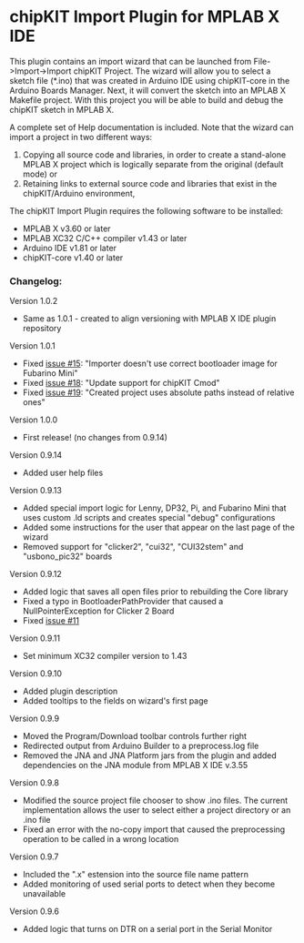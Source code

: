 # chipKIT Import Plugin for MPLAB X IDE
This plugin contains an import wizard that can be launched from File->Import->Import chipKIT Project. 
The wizard will allow you to select a sketch file (*.ino) that was created in Arduino IDE using chipKIT-core in the Arduino Boards Manager. 
Next, it will convert the sketch into an MPLAB X Makefile project. 
With this project you will be able to build and debug the chipKIT sketch in MPLAB X.

A complete set of Help documentation is included. 
Note that the wizard can import a project in two different ways:  
1) Copying all source code and libraries, in order to create a stand-alone MPLAB X project which is logically separate from the original (default mode) or  
2) Retaining links to external source code and libraries that exist in the chipKIT/Arduino environment,

The chipKIT Import Plugin requires the following software to be installed:  
- MPLAB X v3.60 or later
- MPLAB XC32 C/C++ compiler v1.43 or later
- Arduino IDE v1.81 or later
- chipKIT-core v1.40 or later


### Changelog:
Version 1.0.2
- Same as 1.0.1 - created to align versioning with MPLAB X IDE plugin repository

Version 1.0.1
- Fixed [issue #15](https://github.com/chipKIT32/chipKIT-importer/issues/15): "Importer doesn't use correct bootloader image for Fubarino Mini"
- Fixed [issue #18](https://github.com/chipKIT32/chipKIT-importer/issues/18): "Update support for chipKIT Cmod"
- Fixed [issue #19](https://github.com/chipKIT32/chipKIT-importer/issues/19): "Created project uses absolute paths instead of relative ones"

Version 1.0.0
- First release! (no changes from 0.9.14)

Version 0.9.14
- Added user help files

Version 0.9.13
- Added special import logic for Lenny, DP32, Pi, and Fubarino Mini that uses custom .ld scripts and creates special "debug" configurations
- Added some instructions for the user that appear on the last page of the wizard
- Removed support for "clicker2", "cui32", "CUI32stem" and "usbono_pic32" boards

Version 0.9.12
- Added logic that saves all open files prior to rebuilding the Core library
- Fixed a typo in BootloaderPathProvider that caused a NullPointerException for Clicker 2 Board
- Fixed [issue #11](https://github.com/chipKIT32/chipKIT-importer/issues/11)

Version 0.9.11
- Set minimum XC32 compiler version to 1.43

Version 0.9.10
- Added plugin description
- Added tooltips to the fields on wizard's first page

Version 0.9.9
- Moved the Program/Download toolbar controls further right
- Redirected output from Arduino Builder to a preprocess.log file
- Removed the JNA and JNA Platform jars from the plugin and added dependencies on the JNA module from MPLAB X IDE v.3.55

Version 0.9.8
- Modified the source project file chooser to show .ino files. The current implementation allows the user to select either a project directory or an .ino file
- Fixed an error with the no-copy import that caused the preprocessing operation to be called in a wrong location

Version 0.9.7
- Included the ".x" estension into the source file name pattern
- Added monitoring of used serial ports to detect when they become unavailable

Version 0.9.6
- Added logic that turns on DTR on a serial port in the Serial Monitor
